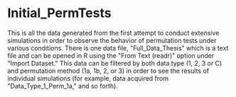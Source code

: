 # Initial_PermTests
This is all the data generated from the first attempt to conduct extensive simulations in order to observe the behavior of permutation tests under various conditions.
There is one data file, "Full_Data_Thesis" which is a text file and can be opened in R using the "From Text (readr)" option under "Import Dataset." This data can be filtered by both data type (1, 2, 3 or C) and permutation method (1a, 1b, 2, or 3) in order to see the results of individual simulations (for example, data acquired from "Data_Type_1_Perm_1a," and so forth).
